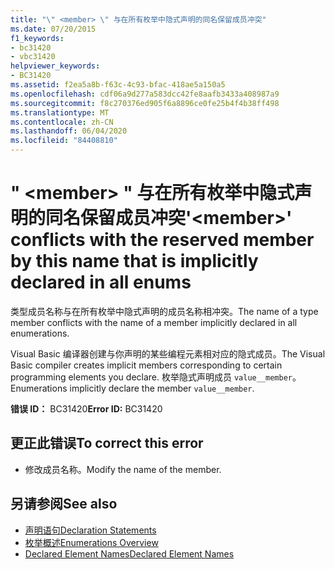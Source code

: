 ```yaml
---
title: "\" <member> \" 与在所有枚举中隐式声明的同名保留成员冲突"
ms.date: 07/20/2015
f1_keywords:
- bc31420
- vbc31420
helpviewer_keywords:
- BC31420
ms.assetid: f2ea5a8b-f63c-4c93-bfac-418ae5a150a5
ms.openlocfilehash: cdf06a9d277a583dcc42fe8aafb3433a408987a9
ms.sourcegitcommit: f8c270376ed905f6a8896ce0fe25b4f4b38ff498
ms.translationtype: MT
ms.contentlocale: zh-CN
ms.lasthandoff: 06/04/2020
ms.locfileid: "84408810"
---
```

# <a name="member-conflicts-with-the-reserved-member-by-this-name-that-is-implicitly-declared-in-all-enums"></a><span data-ttu-id="85369-102">" \<member> " 与在所有枚举中隐式声明的同名保留成员冲突</span><span class="sxs-lookup"><span data-stu-id="85369-102">'\<member>' conflicts with the reserved member by this name that is implicitly declared in all enums</span></span>
<span data-ttu-id="85369-103">类型成员名称与在所有枚举中隐式声明的成员名称相冲突。</span><span class="sxs-lookup"><span data-stu-id="85369-103">The name of a type member conflicts with the name of a member implicitly declared in all enumerations.</span></span>  
  
 <span data-ttu-id="85369-104">Visual Basic 编译器创建与你声明的某些编程元素相对应的隐式成员。</span><span class="sxs-lookup"><span data-stu-id="85369-104">The Visual Basic compiler creates implicit members corresponding to certain programming elements you declare.</span></span> <span data-ttu-id="85369-105">枚举隐式声明成员 `value__member`。</span><span class="sxs-lookup"><span data-stu-id="85369-105">Enumerations implicitly declare the member `value__member`.</span></span>  
  
 <span data-ttu-id="85369-106">**错误 ID：** BC31420</span><span class="sxs-lookup"><span data-stu-id="85369-106">**Error ID:** BC31420</span></span>  
  
## <a name="to-correct-this-error"></a><span data-ttu-id="85369-107">更正此错误</span><span class="sxs-lookup"><span data-stu-id="85369-107">To correct this error</span></span>  
  
- <span data-ttu-id="85369-108">修改成员名称。</span><span class="sxs-lookup"><span data-stu-id="85369-108">Modify the name of the member.</span></span>  
  
## <a name="see-also"></a><span data-ttu-id="85369-109">另请参阅</span><span class="sxs-lookup"><span data-stu-id="85369-109">See also</span></span>

- [<span data-ttu-id="85369-110">声明语句</span><span class="sxs-lookup"><span data-stu-id="85369-110">Declaration Statements</span></span>](../programming-guide/language-features/statements.md#declaration-statements)
- [<span data-ttu-id="85369-111">枚举概述</span><span class="sxs-lookup"><span data-stu-id="85369-111">Enumerations Overview</span></span>](../programming-guide/language-features/constants-enums/enumerations-overview.md)
- [<span data-ttu-id="85369-112">Declared Element Names</span><span class="sxs-lookup"><span data-stu-id="85369-112">Declared Element Names</span></span>](../programming-guide/language-features/declared-elements/declared-element-names.md)
